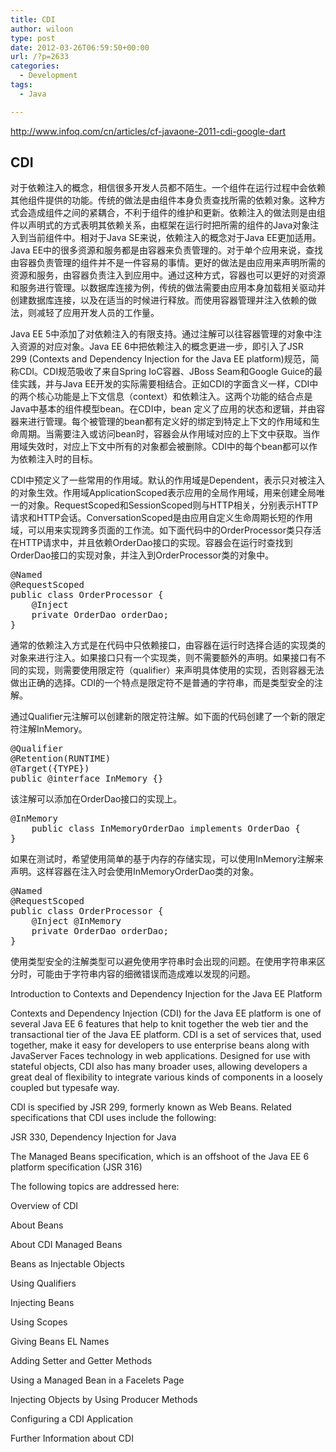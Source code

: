 ```yaml
---
title: CDI
author: wiloon
type: post
date: 2012-03-26T06:59:50+00:00
url: /?p=2633
categories:
  - Development
tags:
  - Java

---
```

<http://www.infoq.com/cn/articles/cf-javaone-2011-cdi-google-dart>

## CDI

对于依赖注入的概念，相信很多开发人员都不陌生。一个组件在运行过程中会依赖其他组件提供的功能。传统的做法是由组件本身负责查找所需的依赖对象。这种方式会造成组件之间的紧耦合，不利于组件的维护和更新。依赖注入的做法则是由组件以声明式的方式表明其依赖关系，由框架在运行时把所需的组件的Java对象注入到当前组件中。相对于Java SE来说，依赖注入的概念对于Java EE更加适用。Java EE中的很多资源和服务都是由容器来负责管理的。对于单个应用来说，查找由容器负责管理的组件并不是一件容易的事情。更好的做法是由应用来声明所需的资源和服务，由容器负责注入到应用中。通过这种方式，容器也可以更好的对资源和服务进行管理。以数据库连接为例，传统的做法需要由应用本身加载相关驱动并创建数据库连接，以及在适当的时候进行释放。而使用容器管理并注入依赖的做法，则减轻了应用开发人员的工作量。

Java EE 5中添加了对依赖注入的有限支持。通过注解可以往容器管理的对象中注入资源的对应对象。Java EE 6中把依赖注入的概念更进一步，即引入了JSR 299 (Contexts and Dependency Injection for the Java EE platform)规范，简称CDI。CDI规范吸收了来自Spring IoC容器、JBoss Seam和Google Guice的最佳实践，并与Java EE开发的实际需要相结合。正如CDI的字面含义一样，CDI中的两个核心功能是上下文信息（context）和依赖注入。这两个功能的结合点是Java中基本的组件模型bean。在CDI中，bean 定义了应用的状态和逻辑，并由容器来进行管理。每个被管理的bean都有定义好的绑定到特定上下文的作用域和生命周期。当需要注入或访问bean时，容器会从作用域对应的上下文中获取。当作用域失效时，对应上下文中所有的对象都会被删除。CDI中的每个bean都可以作为依赖注入时的目标。

CDI中预定义了一些常用的作用域。默认的作用域是Dependent，表示只对被注入的对象生效。作用域ApplicationScoped表示应用的全局作用域，用来创建全局唯一的对象。RequestScoped和SessionScoped则与HTTP相关，分别表示HTTP请求和HTTP会话。ConversationScoped是由应用自定义生命周期长短的作用域，可以用来实现跨多页面的工作流。如下面代码中的OrderProcessor类只存活在HTTP请求中，并且依赖OrderDao接口的实现。容器会在运行时查找到OrderDao接口的实现对象，并注入到OrderProcessor类的对象中。

<pre>@Named
@RequestScoped
public class OrderProcessor {
    @Inject
    private OrderDao orderDao;
}</pre>

通常的依赖注入方式是在代码中只依赖接口，由容器在运行时选择合适的实现类的对象来进行注入。如果接口只有一个实现类，则不需要额外的声明。如果接口有不同的实现，则需要使用限定符（qualifier）来声明具体使用的实现，否则容器无法做出正确的选择。CDI的一个特点是限定符不是普通的字符串，而是类型安全的注解。

通过Qualifier元注解可以创建新的限定符注解。如下面的代码创建了一个新的限定符注解InMemory。

<pre>@Qualifier
@Retention(RUNTIME)
@Target({TYPE})
public @interface InMemory {}</pre>

该注解可以添加在OrderDao接口的实现上。

<pre>@InMemory
    public class InMemoryOrderDao implements OrderDao {
}</pre>

如果在测试时，希望使用简单的基于内存的存储实现，可以使用InMemory注解来声明。这样容器在注入时会使用InMemoryOrderDao类的对象。

<pre>@Named
@RequestScoped
public class OrderProcessor {
    @Inject @InMemory
    private OrderDao orderDao;
}</pre>

使用类型安全的注解类型可以避免使用字符串时会出现的问题。在使用字符串来区分时，可能由于字符串内容的细微错误而造成难以发现的问题。



Introduction to Contexts and Dependency Injection for the Java EE Platform
  
Contexts and Dependency Injection (CDI) for the Java EE platform is one of several Java EE 6 features that help to knit together the web tier and the transactional tier of the Java EE platform. CDI is a set of services that, used together, make it easy for developers to use enterprise beans along with JavaServer Faces technology in web applications. Designed for use with stateful objects, CDI also has many broader uses, allowing developers a great deal of flexibility to integrate various kinds of components in a loosely coupled but typesafe way.

CDI is specified by JSR 299, formerly known as Web Beans. Related specifications that CDI uses include the following:

JSR 330, Dependency Injection for Java

The Managed Beans specification, which is an offshoot of the Java EE 6 platform specification (JSR 316)

The following topics are addressed here:

Overview of CDI

About Beans

About CDI Managed Beans

Beans as Injectable Objects

Using Qualifiers

Injecting Beans

Using Scopes

Giving Beans EL Names

Adding Setter and Getter Methods

Using a Managed Bean in a Facelets Page

Injecting Objects by Using Producer Methods

Configuring a CDI Application

Further Information about CDI